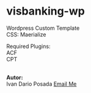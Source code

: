 # visbanking-wp
Wordpress Custom Template <br>
CSS: Maerialize

Required Plugins:<br>
ACF<br>
CPT<br> <br>

<strong> Autor: </strong><br>
Ivan Dario Posada
<a href="mailto:ivandario.posadasuarez@gmail.com"> Email Me </a>

